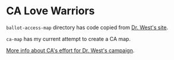 # CA Love Warriors

`ballot-access-map` directory has code copied from [Dr. West's site](https://www.cornelwest2024.com/petitioning_launch).

`ca-map` has my current attempt to create a CA map.

[More info about CA's effort for Dr. West's campaign](https://www.cornelwest2024.com/california).